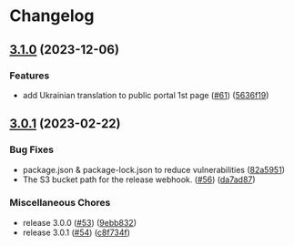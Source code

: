 # Changelog

## [3.1.0](https://github.com/dvsa/rsp-gov-notify/compare/v3.0.1...v3.1.0) (2023-12-06)


### Features

* add Ukrainian translation to public portal 1st page ([#61](https://github.com/dvsa/rsp-gov-notify/issues/61)) ([5636f19](https://github.com/dvsa/rsp-gov-notify/commit/5636f1940c87f08d3b0c8e1f908f6054fa612b8a))

## [3.0.1](https://github.com/dvsa/rsp-gov-notify/compare/v1.17.0...v3.0.1) (2023-02-22)


### Bug Fixes

* package.json & package-lock.json to reduce vulnerabilities ([82a5951](https://github.com/dvsa/rsp-gov-notify/commit/82a5951eb36c2af928f6fa704a6c8a087ab4865f))
* The S3 bucket path for the release webhook.  ([#56](https://github.com/dvsa/rsp-gov-notify/issues/56)) ([da7ad87](https://github.com/dvsa/rsp-gov-notify/commit/da7ad872cfb5e7f2c98d6853fb4375936ef9b8a6))


### Miscellaneous Chores

* release 3.0.0 ([#53](https://github.com/dvsa/rsp-gov-notify/issues/53)) ([9ebb832](https://github.com/dvsa/rsp-gov-notify/commit/9ebb8327c09eece8b8a51b52867299f576001c0b))
* release 3.0.1 ([#54](https://github.com/dvsa/rsp-gov-notify/issues/54)) ([c8f734f](https://github.com/dvsa/rsp-gov-notify/commit/c8f734f0a3b2c3dcb6950424f3024eb963a756e9))
